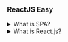 ### ReactJS Easy

<details>
 <summary>What is SPA?</summary>
 SPA stand for <b>Single Page Application</b>. generally in react.js use one html file in public folder, in this file entire React application is run. After using SPA the entire web application doesn't refresh. 
</details>

<details>
 <summary>What is React.js?</summary>

- React.js is **`javascript frontend library `**developed by facebook.It offerce use amount of good developer experience by supporting component based developement, that is component returns JSX, and with the help of JSX we can write javascript and HTML at one place.

- It also has unique features like **`Real DOM and Virtual DOM`**, after using Virtual dom which reloads web page in real time and it doesn't refresh entire web page.

- It,s support **`Single Page Application (SPA)`**, After using SPA the entire web application doesn't refresh.

- React supports **`Hot Module Reloading (HMR)`**. It support use amount of npm packages, so we can use inbuild libraries make our development very fast.

</details>
